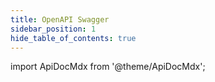 ```yaml
---
title: OpenAPI Swagger
sidebar_position: 1
hide_table_of_contents: true
---
```


import ApiDocMdx from '@theme/ApiDocMdx';

<ApiDocMdx id="AdminHelper_API" />